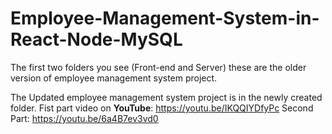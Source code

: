 # Employee-Management-System-in-React-Node-MySQL
The first two folders you see (Front-end and Server) these are the older version of employee management system project.

The Updated employee management system project is in the newly created folder.
Fist part video on **YouTube**: https://youtu.be/IKQQIYDfyPc
Second Part: https://youtu.be/6a4B7ev3vd0
